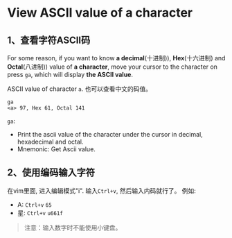 # View ASCII value of a character

## 1、查看字符ASCII码

For some reason, if you want to know **a decimal**(十进制)), **Hex**(十六进制) and **Octal**(八进制)) value of **a character**, move your cursor to the character on press `ga`, which will display **the ASCII value**.

ASCII value of character `a`. 也可以查看中文的码值。
```
ga
<a> 97, Hex 61, Octal 141
```

`ga`: 		
- Print the ascii value of the character under the cursor in decimal, hexadecimal and octal.
- Mnemonic: Get Ascii value.

## 2、使用编码输入字符

在vim里面, 进入编辑模式"i". 输入`Ctrl+v`, 然后输入内码就行了。
例如:  

- A:    `Ctrl+v`  `65`
- 星: `Ctrl+v` `u661f`

> 注意：输入数字时不能使用小键盘。
